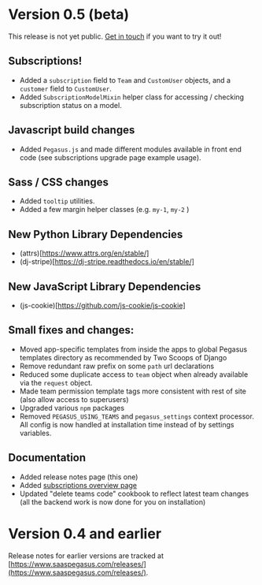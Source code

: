 

# Version 0.5 (beta)

This release is not yet public. [Get in touch](https://www.saaspegasus.com/support/) if you want to try it out!

## Subscriptions!

- Added a `subscription` field to `Team` and `CustomUser` objects, and a `customer` field to `CustomUser`.
- Added `SubscriptionModelMixin` helper class for accessing / checking subscription status on a model.

## Javascript build changes

- Added `Pegasus.js` and made different modules available in front end code 
  (see subscriptions upgrade page example usage).

## Sass / CSS changes

- Added `tooltip` utilities.
- Added a few margin helper classes (e.g. `my-1`, `my-2` )

## New Python Library Dependencies

- (attrs)[https://www.attrs.org/en/stable/]
- (dj-stripe)[https://dj-stripe.readthedocs.io/en/stable/]

## New JavaScript Library Dependencies

- (js-cookie)[https://github.com/js-cookie/js-cookie]

## Small fixes and changes:

- Moved app-specific templates from inside the apps to global Pegasus templates directory as recommended by 
  Two Scoops of Django
- Remove redundant raw prefix on some `path` url declarations
- Reduced some duplicate access to `team` object when already available via the `request` object.
- Made team permission template tags more consistent with rest of site (also allow access to superusers)
- Upgraded various `npm` packages
- Removed `PEGASUS_USING_TEAMS` and `pegasus_settings` context processor. All config is now handled at installation
  time instead of by settings variables.


## Documentation

- Added release notes page (this one)
- Added [subscriptions overview page](/subscriptions)
- Updated "delete teams code" cookbook to reflect latest team changes 
  (all the backend work is now done for you on installation)

# Version 0.4 and earlier

Release notes for earlier versions are tracked at [https://www.saaspegasus.com/releases/](https://www.saaspegasus.com/releases/).
